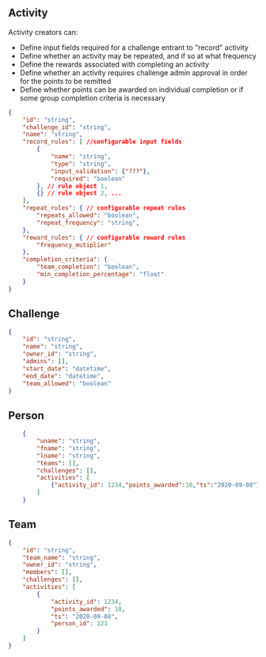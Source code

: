 ## Activity

Activity creators can:
 * Define input fields required for a challenge entrant to "record" activity
 * Define whether an activity may be repeated, and if so at what frequency
 * Define the rewards associated with completing an activity
 * Define whether an activity requires challenge admin approval in order for the points to be remitted
 * Define whether points can be awarded on individual completion or if some group completion criteria is necessary


```json
{
    "id": "string",
    "challenge_id": "string",
    "name": "string",
    "record_rules": [ //configurable input fields 
        {
            "name": "string",
            "type": "string",
            "input_validation": {"???"},
            "required": "boolean"
        }, // rule object 1,
        {} // rule object 2, ...
    ],
    "repeat_rules": { // configurable repeat rules
        "repeats_allowed": "boolean",
        "repeat_frequency": "string",
    },
    "reward_rules": { // configurable reward rules
        "frequency_mutiplier"
    },
    "completion_criteria": {
        "team_completion": "boolean",
        "min_completion_percentage": "float"
    }
}
```

## Challenge
```json
{
    "id": "string",
    "name": "string",
    "owner_id": "string",
    "admins": [],
    "start_date": "datetime",
    "end_date": "datetime",
    "team_allowed": "boolean"
}
```

## Person
```json
    {
        "uname": "string",
        "fname": "string",
        "lname": "string",
        "teams": [],
        "challenges": [],
        "activities": [
            {"activity_id": 1234,"points_awarded":10,"ts":"2020-09-08"}
        ]
    }
```

## Team
```json
{
    "id": "string",
    "team_name": "string",
    "owner_id": "string",
    "members": [],
    "challenges": [],
    "activities": [
        {
            "activity_id": 1234,
            "points_awarded": 10,
            "ts": "2020-09-08",
            "person_id": 123
        }
    ]
}
```